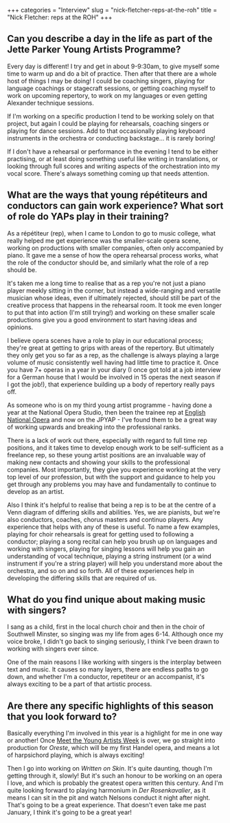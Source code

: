 +++
categories = "Interview"
slug = "nick-fletcher-reps-at-the-roh"
title = "Nick Fletcher: reps at the ROH"
+++

## Can you describe a day in the life as part of the Jette Parker Young Artists Programme?

Every day is different! I try and get in about 9-9:30am, to give myself some time to warm up and do a bit of practice. Then after that there are a whole host of things I may be doing! I could be coaching singers, playing for language coachings or stagecraft sessions, or getting coaching myself to work on upcoming repertory, to work on my languages or even getting Alexander technique sessions.

If I'm working on a specific production I tend to be working solely on that project, but again I could be playing for rehearsals, coaching singers or playing for dance sessions. Add to that occasionally playing keyboard instruments in the orchestra or conducting backstage... it is rarely boring!

If I don't have a rehearsal or performance in the evening I tend to be either practising, or at least doing something useful like writing in translations, or looking through full scores and writing aspects of the orchestration into my vocal score. There's always something coming up that needs attention. 

## What are the ways that young répétiteurs and conductors can gain work experience? What sort of role do YAPs play in their training? 

As a répétiteur (rep), when I came to London to go to music college, what really helped me get experience was the smaller-scale opera scene, working on productions with smaller companies, often only accompanied by piano. It gave me a sense of how the opera rehearsal process works, what the role of the conductor should be, and similarly what the role of a rep should be. 

It's taken me a long time to realise that as a rep you're not just a piano player meekly sitting in the corner, but instead a wide-ranging and versatile musician whose ideas, even if ultimately rejected, should still be part of the creative process that happens in the rehearsal room. It took me even longer to put that into action (I'm still trying!) and working on these smaller scale productions give you a good environment to start having ideas and opinions.

I believe opera scenes have a role to play in our educational process; they're great at getting to grips with areas of the repertory. But ultimately they only get you so far as a rep, as the challenge is always playing a large volume of music consistently well having had little time to practice it. Once you have 7+ operas in a year in your diary (I once got told at a job interview for a German house that I would be involved in 15 operas the next season if I got the job!), that experience building up a body of repertory really pays off.

As someone who is on my third young artist programme - having done a year at the National Opera Studio, then been the trainee rep at [English National Opera](/scene/companies/english-national-opera/) and now on the JPYAP - I've found them to be a great way of working upwards and breaking into the professional ranks. 

There is a lack of work out there, especially with regard to full time rep positions, and it takes time to develop enough work to be self-sufficient as a freelance rep, so these young artist positions are an invaluable way of making new contacts and showing your skills to the professional companies. Most importantly, they give you experience working at the very top level of our profession, but with the support and guidance to help you get through any problems you may have and fundamentally to continue to develop as an artist. 

Also I think it's helpful to realise that being a rep is to be at the centre of a Venn diagram of differing skills and abilities. Yes, we are pianists, but we're also conductors, coaches, chorus masters and continuo players. Any experience that helps with any of these is useful. To name a few examples, playing for choir rehearsals is great for getting used to following a conductor; playing a song recital can help you brush up on languages and working with singers, playing for singing lessons will help you gain an understanding of vocal technique, playing a string instrument (or a wind instrument if you're a string player) will help you understand more about the orchestra, and so on and so forth. All of these experiences help in developing the differing skills that are required of us. 
 
## What do you find unique about making music with singers?

I sang as a child, first in the local church choir and then in the choir of Southwell Minster, so singing was my life from ages 6-14. Although once my voice broke, I didn't go back to singing seriously, I think I've been drawn to working with singers ever since. 

One of the main reasons I like working with singers is the interplay between text and music. It causes so many layers, there are endless paths to go down, and whether I'm a conductor, repetiteur or an accompanist, it's always exciting to be a part of that artistic process.

## Are there any specific highlights of this season that you look forward to?

Basically everything I'm involved in this year is a highlight for me in one way or another! Once [Meet the Young Artists Week](http://www.roh.org.uk/about/jette-parker-young-artists-programme/events/meet-the-young-artists-week) is over, we go straight into production for *Oreste*, which will be my first Handel opera, and means a lot of harpsichord playing, which is always exciting! 

Then I go into working on *Written on Skin*. It's quite daunting, though I'm getting through it, slowly! But it's such an honour to be working on an opera I love, and which is probably the greatest opera written this century. And I'm quite looking forward to playing harmonium in *Der Rosenkavalier*, as it means I can sit in the pit and watch Nelsons conduct it night after night. That's going to be a great experience. That doesn't even take me past January, I think it's going to be a great year! 

